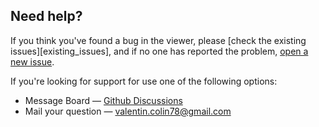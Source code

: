 ## Need help?

If you think you've found a bug in the viewer, please [check the existing issues][existing_issues], and if no one has reported the problem, [open a new issue][new_issues].

If you're looking for support for use one of the following options:

- Message Board &mdash; [Github Discussions][discussions]
- Mail your question &mdash; <valentin.colin78@gmail.com>


<!-- Links -->
[old_issues]:  https://github.com/ValentinColin/github-special-files-and-paths/issues
[new_issues]:  https://github.com/ValentinColin/github-special-files-and-paths/issues/new
[discussions]: https://github.com/ValentinColin/github-special-files-and-paths/discussions
